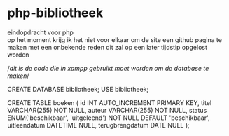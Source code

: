 # php-bibliotheek
eindopdracht voor php <br>
op het moment krijg ik het niet voor elkaar om de site een github pagina te maken met een onbekende reden dit zal op een later tijdstip opgelost worden

/*dit is de code die in xampp gebruikt moet worden om de database te maken*/

CREATE DATABASE bibliotheek;
USE bibliotheek;

CREATE TABLE boeken (
    id INT AUTO_INCREMENT PRIMARY KEY,
    titel VARCHAR(255) NOT NULL,
    auteur VARCHAR(255) NOT NULL,
    status ENUM('beschikbaar', 'uitgeleend') NOT NULL DEFAULT 'beschikbaar',
    uitleendatum DATETIME NULL,
    terugbrengdatum DATE NULL
);
